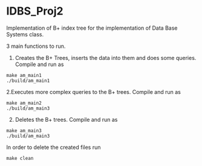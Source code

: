 # IDBS_Proj2

Implementation of B+ index tree for the implementation of Data Base Systems class.

3 main functions to run.

1. Creates the B+ Trees, inserts the data into them and does some queries. Compile and run as
```
make am_main1
./build/am_main1
```

2.Executes more complex queries to the B+ trees. Compile and run as
```
make am_main2
./build/am_main3
```

2. Deletes the B+ trees. Compile and run as
```
make am_main3
./build/am_main3
```

In order to delete the created files run
```
make clean
```
